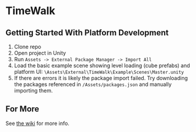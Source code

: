 # TimeWalk

## Getting Started With Platform Development

1. Clone repo
1. Open project in Unity
1. Run `Assets -> External Package Manager -> Import All`
1. Load the basic example scene showing level loading (cube prefabs) and platform UI: `\Assets\External\TimeWalk\Example\Scenes\Master.unity`
1. If there are errors it is likely the package import failed. Try downloading the packages referenced in `/Assets/packages.json` and manually importing them.


## For More
See [the wiki](https://github.com/TimeWalkOrg/timewalk/wiki) for more info.
